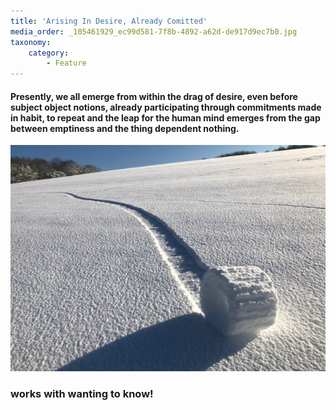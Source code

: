 ```yaml
---
title: 'Arising In Desire, Already Comitted'
media_order: _105461929_ec99d581-7f8b-4892-a62d-de917d9ec7b0.jpg
taxonomy:
    category:
        - Feature
---
```


#### Presently, we all emerge from within the drag of desire, even before subject object notions, already participating through commitments made in habit, to repeat and the leap for the human mind emerges from the gap between emptiness and the thing dependent nothing. 

![](tracks_snow.jpg)

### works with wanting to know!